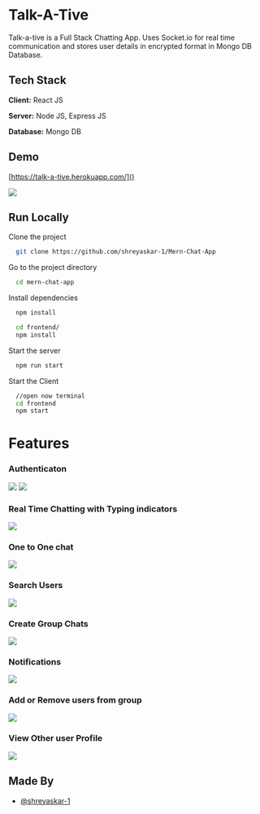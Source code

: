 
# Talk-A-Tive

Talk-a-tive is a Full Stack Chatting App.
Uses Socket.io for real time communication and stores user details in encrypted format in Mongo DB Database.
## Tech Stack

**Client:** React JS

**Server:** Node JS, Express JS

**Database:** Mongo DB
  
## Demo

[https://talk-a-tive.herokuapp.com/]()

![](https://github.com/shreyaskar-1/Mern-Chat-App/blob/master/screenshots/group%20%2B%20notif.PNG)
## Run Locally

Clone the project

```bash
  git clone https://github.com/shreyaskar-1/Mern-Chat-App
```

Go to the project directory

```bash
  cd mern-chat-app
```

Install dependencies

```bash
  npm install
```

```bash
  cd frontend/
  npm install
```

Start the server

```bash
  npm run start
```
Start the Client

```bash
  //open now terminal
  cd frontend
  npm start
```

  
# Features

### Authenticaton
![](https://github.com/shreyaskar-1/Mern-Chat-App/blob/master/screenshots/login.PNG)
![](https://github.com/shreyaskar-1/Mern-Chat-App/blob/master/screenshots/signup.PNG)
### Real Time Chatting with Typing indicators
![](https://github.com/shreyaskar-1/Mern-Chat-App/blob/master/screenshots/real-time.PNG)
### One to One chat
![](https://github.com/shreyaskar-1/Mern-Chat-App/blob/master/screenshots/mainscreen.PNG)
### Search Users
![](https://github.com/shreyaskar-1/Mern-Chat-App/blob/master/screenshots/search.PNG)
### Create Group Chats
![](https://github.com/shreyaskar-1/Mern-Chat-App/blob/master/screenshots/new%20grp.PNG)
### Notifications 
![](https://github.com/shreyaskar-1/Mern-Chat-App/blob/master/screenshots/group%20%2B%20notif.PNG)
### Add or Remove users from group
![](https://github.com/shreyaskar-1/Mern-Chat-App/blob/master/screenshots/add%20rem.PNG)
### View Other user Profile
![](https://github.com/shreyaskar-1/Mern-Chat-App/blob/master/screenshots/profile.PNG)
## Made By

- [@shreyaskar-1](https://github.com/shreyaskar-1)

  
